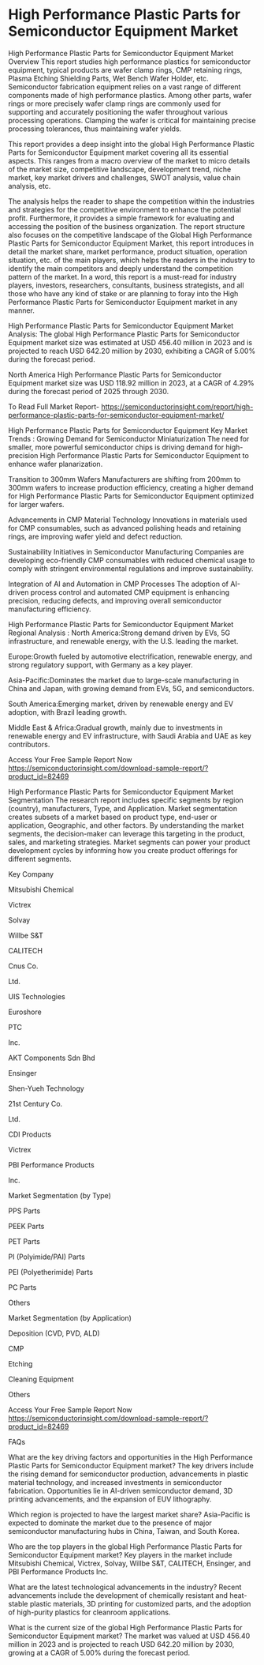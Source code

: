 <h1>High Performance Plastic Parts for Semiconductor Equipment Market</h1>
High Performance Plastic Parts for Semiconductor Equipment Market Overview
This report studies high performance plastics for semiconductor equipment, typical products are wafer clamp rings, CMP retaining rings, Plasma Etching Shielding Parts, Wet Bench Wafer Holder, etc. Semiconductor fabrication equipment relies on a vast range of different components made of high performance plastics. Among other parts, wafer rings or more precisely wafer clamp rings are commonly used for supporting and accurately positioning the wafer throughout various processing operations. Clamping the wafer is critical for maintaining precise processing tolerances, thus maintaining wafer yields.

This report provides a deep insight into the global High Performance Plastic Parts for Semiconductor Equipment market covering all its essential aspects. This ranges from a macro overview of the market to micro details of the market size, competitive landscape, development trend, niche market, key market drivers and challenges, SWOT analysis, value chain analysis, etc.

The analysis helps the reader to shape the competition within the industries and strategies for the competitive environment to enhance the potential profit. Furthermore, it provides a simple framework for evaluating and accessing the position of the business organization. The report structure also focuses on the competitive landscape of the Global High Performance Plastic Parts for Semiconductor Equipment Market, this report introduces in detail the market share, market performance, product situation, operation situation, etc. of the main players, which helps the readers in the industry to identify the main competitors and deeply understand the competition pattern of the market.
In a word, this report is a must-read for industry players, investors, researchers, consultants, business strategists, and all those who have any kind of stake or are planning to foray into the High Performance Plastic Parts for Semiconductor Equipment market in any manner.

High Performance Plastic Parts for Semiconductor Equipment Market Analysis:
The global High Performance Plastic Parts for Semiconductor Equipment market size was estimated at USD 456.40 million in 2023 and is projected to reach USD 642.20 million by 2030, exhibiting a CAGR of 5.00% during the forecast period.

North America High Performance Plastic Parts for Semiconductor Equipment market size was USD 118.92 million in 2023, at a CAGR of 4.29% during the forecast period of 2025 through 2030.


To Read Full Market Report-
https://semiconductorinsight.com/report/high-performance-plastic-parts-for-semiconductor-equipment-market/


High Performance Plastic Parts for Semiconductor Equipment Key Market Trends  :
Growing Demand for Semiconductor Miniaturization
The need for smaller, more powerful semiconductor chips is driving demand for high-precision High Performance Plastic Parts for Semiconductor Equipment to enhance wafer planarization.

Transition to 300mm Wafers
Manufacturers are shifting from 200mm to 300mm wafers to increase production efficiency, creating a higher demand for High Performance Plastic Parts for Semiconductor Equipment optimized for larger wafers.

Advancements in CMP Material Technology
Innovations in materials used for CMP consumables, such as advanced polishing heads and retaining rings, are improving wafer yield and defect reduction.

Sustainability Initiatives in Semiconductor Manufacturing
Companies are developing eco-friendly CMP consumables with reduced chemical usage to comply with stringent environmental regulations and improve sustainability.

Integration of AI and Automation in CMP Processes
The adoption of AI-driven process control and automated CMP equipment is enhancing precision, reducing defects, and improving overall semiconductor manufacturing efficiency.

High Performance Plastic Parts for Semiconductor Equipment Market Regional Analysis :
North America:Strong demand driven by EVs, 5G infrastructure, and renewable energy, with the U.S. leading the market.

Europe:Growth fueled by automotive electrification, renewable energy, and strong regulatory support, with Germany as a key player.

Asia-Pacific:Dominates the market due to large-scale manufacturing in China and Japan, with growing demand from EVs, 5G, and semiconductors.

South America:Emerging market, driven by renewable energy and EV adoption, with Brazil leading growth.

Middle East & Africa:Gradual growth, mainly due to investments in renewable energy and EV infrastructure, with Saudi Arabia and UAE as key contributors.


Access Your Free Sample Report Now
https://semiconductorinsight.com/download-sample-report/?product_id=82469


High Performance Plastic Parts for Semiconductor Equipment Market Segmentation
The research report includes specific segments by region (country), manufacturers, Type, and Application. Market segmentation creates subsets of a market based on product type, end-user or application, Geographic, and other factors. By understanding the market segments, the decision-maker can leverage this targeting in the product, sales, and marketing strategies. Market segments can power your product development cycles by informing how you create product offerings for different segments.

Key Company

Mitsubishi Chemical

Victrex

Solvay

Willbe S&T

CALITECH

Cnus Co.

Ltd.

UIS Technologies

Euroshore

PTC

Inc.

AKT Components Sdn Bhd

Ensinger

Shen-Yueh Technology

21st Century Co.

Ltd.

CDI Products

Victrex

PBI Performance Products

Inc.

Market Segmentation (by Type)

PPS Parts

PEEK Parts

PET Parts

PI (Polyimide/PAI) Parts

PEI (Polyetherimide) Parts

PC Parts

Others

Market Segmentation (by Application)

Deposition (CVD, PVD, ALD)

CMP

Etching

Cleaning Equipment

Others


Access Your Free Sample Report Now
https://semiconductorinsight.com/download-sample-report/?product_id=82469


FAQs

What are the key driving factors and opportunities in the High Performance Plastic Parts for Semiconductor Equipment market?
The key drivers include the rising demand for semiconductor production, advancements in plastic material technology, and increased investments in semiconductor fabrication. Opportunities lie in AI-driven semiconductor demand, 3D printing advancements, and the expansion of EUV lithography.


Which region is projected to have the largest market share?
Asia-Pacific is expected to dominate the market due to the presence of major semiconductor manufacturing hubs in China, Taiwan, and South Korea.


Who are the top players in the global High Performance Plastic Parts for Semiconductor Equipment market?
Key players in the market include Mitsubishi Chemical, Victrex, Solvay, Willbe S&T, CALITECH, Ensinger, and PBI Performance Products Inc.


What are the latest technological advancements in the industry?
Recent advancements include the development of chemically resistant and heat-stable plastic materials, 3D printing for customized parts, and the adoption of high-purity plastics for cleanroom applications.


What is the current size of the global High Performance Plastic Parts for Semiconductor Equipment market?
The market was valued at USD 456.40 million in 2023 and is projected to reach USD 642.20 million by 2030, growing at a CAGR of 5.00% during the forecast period.

